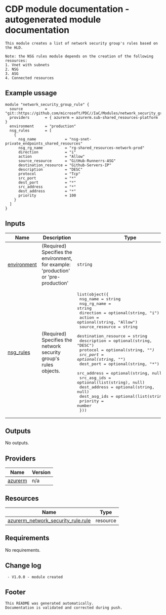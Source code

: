 <!-- BEGIN_TF_DOCS -->
# CDP module documentation - autogenerated module documentation
```hcl
This module creates a list of network security group's rules based on the HLD.

Note: the NSG rules module depends on the creation of the following resources:
1. Vnet with subnets
2. NSG
3. ASG
4. Connected resources
```
## Example ussage
```hcl
module "network_security_group_rule" {
  source          = "git::https://github.com/microsoft/PDC//IaC/Modules/network_security_group_rule"
  providers       = { azurerm = azurerm.sub-shared_resources-platform }
  environment     = "production"
  nsg_rules       = [
    {
      nsg_name             = "nsg-snet-private_endpoints_shared_resources"
      nsg_rg_name          = "rg-shared_resources-network-prod"
      direction            = "i"
      action               = "Allow"
      source_resource      = "GitHub-Runnerrs-ASG"
      destination_resource = "Github-Servers-IP"
      description          = "DESC"
      protocol             = "Tcp"
      src_port             = "*"
      dest_port            = "*"
      src_address          = "*"
      dest_address         = "*"
      priority             = 100
    }
  ]
}
```
## Inputs

| Name | Description | Type | Default | Required |
|------|-------------|------|---------|:--------:|
| <a name="input_environment"></a> [environment](#input\_environment) | (Required) Specifies the environment, for example: 'production' or 'pre-production' | `string` | n/a | yes |
| <a name="input_nsg_rules"></a> [nsg\_rules](#input\_nsg\_rules) | (Required) Specifies the network security group's rules objects. | <pre>list(object({<br>    nsg_name             = string<br>    nsg_rg_name          = string<br>    direction            = optional(string, "i")<br>    action               = optional(string, "Allow")<br>    source_resource      = string<br>    destination_resource = string<br>    description          = optional(string, "DESC")<br>    protocol             = optional(string, "*")<br>    src_port             = optional(string, "*")<br>    dest_port            = optional(string, "*")<br>    src_address          = optional(string, null)<br>    src_asg_ids          = optional(list(string), null)<br>    dest_address         = optional(string, null)<br>    dest_asg_ids         = optional(list(string), null)<br>    priority             = number<br>  }))</pre> | n/a | yes |

## Outputs

No outputs.

## Providers

| Name | Version |
|------|---------|
| <a name="provider_azurerm"></a> [azurerm](#provider\_azurerm) | n/a |

## Resources

| Name | Type |
|------|------|
| [azurerm_network_security_rule.rule](https://registry.terraform.io/providers/hashicorp/azurerm/latest/docs/resources/network_security_rule) | resource |

## Requirements

No requirements.

## Change log
```hcl
 - V1.0.0 - module created
```
## Footer
```hcl
This README was generated automatically.
Documentation is validated and corrected during push.
```
<!-- END_TF_DOCS -->